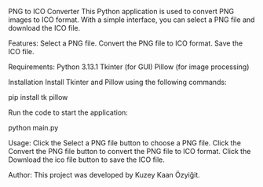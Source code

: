 PNG to ICO Converter
This Python application is used to convert PNG images to ICO format. With a simple interface, you can select a PNG file and download the ICO file.

Features:
Select a PNG file.
Convert the PNG file to ICO format.
Save the ICO file.

Requirements:
Python 3.13.1
Tkinter (for GUI)
Pillow (for image processing)

Installation
Install Tkinter and Pillow using the following commands:

pip install tk pillow

Run the code to start the application:

python main.py

Usage:
Click the Select a PNG file button to choose a PNG file.
Click the Convert the PNG file button to convert the PNG file to ICO format.
Click the Download the ico file button to save the ICO file.

Author:
This project was developed by Kuzey Kaan Özyiğit.

